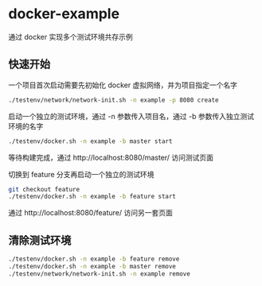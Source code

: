 # docker-example

通过 docker 实现多个测试环境共存示例

## 快速开始
一个项目首次启动需要先初始化 docker 虚拟网络，并为项目指定一个名字
```bash
./testenv/network/network-init.sh -n example -p 8080 create
```
启动一个独立的测试环境，通过 -n 参数传入项目名，通过 -b 参数传入独立测试环境的名字
```bash
./testenv/docker.sh -n example -b master start
```
等待构建完成，通过 http://localhost:8080/master/ 访问测试页面

切换到 feature 分支再启动一个独立的测试环境

```bash
git checkout feature
./testenv/docker.sh -n example -b feature start
```
通过 http://localhost:8080/feature/ 访问另一套页面

## 清除测试环境
```bash
./testenv/docker.sh -n example -b feature remove
./testenv/docker.sh -n example -b master remove
./testenv/network/network-init.sh -n example remove
```